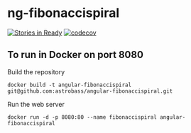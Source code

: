 # ng-fibonaccispiral

[![Stories in Ready](https://badge.waffle.io/astrobass/ng-fibonaccispiral.png?label=ready&title=Ready)](http://waffle.io/astrobass/ng-fibonaccispiral) [![codecov](https://codecov.io/gh/astrobass/angular-fibonaccispiral/branch/master/graph/badge.svg)](https://codecov.io/gh/astrobass/angular-fibonaccispiral)

## To run in Docker on port 8080

Build the repository
```
docker build -t angular-fibonaccispiral git@github.com:astrobass/angular-fibonaccispiral.git
```

Run the web server
```
docker run -d -p 8080:80 --name fibonaccispiral angular-fibonaccispiral
```

